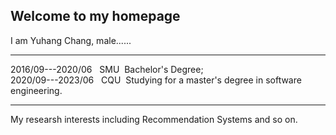 ## Welcome to my homepage


I am Yuhang Chang, male......<br />
<hr />
2016/09---2020/06  &nbsp;&nbsp;SMU&nbsp;&nbsp;Bachelor's Degree;<br />
2020/09---2023/06  &nbsp;&nbsp;CQU&nbsp;&nbsp;Studying for a master's degree in software engineering.

<hr />
My researsh interests including Recommendation Systems and so on.

